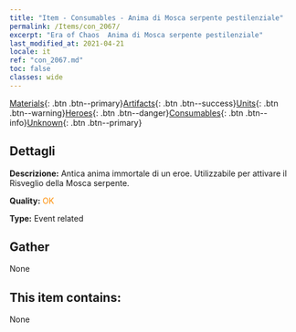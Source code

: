 ```yaml
---
title: "Item - Consumables - Anima di Mosca serpente pestilenziale"
permalink: /Items/con_2067/
excerpt: "Era of Chaos  Anima di Mosca serpente pestilenziale"
last_modified_at: 2021-04-21
locale: it
ref: "con_2067.md"
toc: false
classes: wide
---
```

 [Materials](/it/Items/){: .btn .btn--primary}[Artifacts](/it/Items/Artifacts/){: .btn .btn--success}[Units](/it/Items/Units/){: .btn .btn--warning}[Heroes](/it/Items/Heroes/){: .btn .btn--danger}[Consumables](/it/Items/Consumables/){: .btn .btn--info}[Unknown](/it/Items/Unknown/){: .btn .btn--primary}

## Dettagli
 **Descrizione:** Antica anima immortale di un eroe. Utilizzabile per attivare il Risveglio della Mosca serpente.

 **Quality:** <span style="color: #FF8C00">OK</span>

 **Type:** Event related

## Gather

  None

## This item contains:

  None

